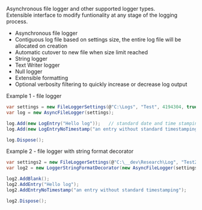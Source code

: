 Asynchronous file logger and other supported logger types.  
Extensible interface to modify funtionality at any stage of the logging process.

- Asynchronous file logger
- Contiguous log file based on settings size, the entire log file will be allocated on creation
- Automatic cutover to new file when size limit reached
- String logger
- Text Writer logger
- Null logger
- Extensible formatting
- Optional verbosity filtering to quickly increase or decrease log output

Example 1 - file logger
```csharp
var settings = new FileLoggerSettings(@"C:\Logs", "Test", 4194304, true);
var log = new AsyncFileLogger(settings);

log.Add(new LogEntry("Hello log"));   // standard date and time stamping
log.Add(new LogEntryNoTimestamp("an entry without standard timestamping"));

log.Dispose();
```

Example 2 - file logger with string format decorator
```csharp
var settings2 = new FileLoggerSettings(@"C:\__dev\Research\Log", "Test2", 2048, true);
var log2 = new LoggerStringFormatDecorator(new AsyncFileLogger(settings));

log2.AddBlank();
log2.AddEntry("Hello log");
log2.AddEntryNoTimestamp("an entry without standard timestamping");

log2.Dispose();
```
